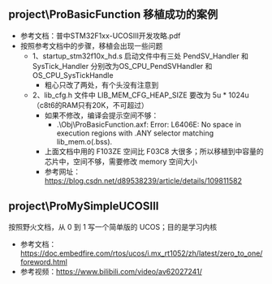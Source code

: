 ## project\ProBasicFunction 移植成功的案例

- 参考文档：普中STM32F1xx-UCOSIII开发攻略.pdf
- 按照参考文档中的步骤，移植会出现一些问题
  - 1、startup_stm32f10x_hd.s 启动文件中有三处 PendSV_Handler 和 SysTick_Handler 分别改为OS_CPU_PendSVHandler 和 OS_CPU_SysTickHandle
    - 粗心只改了两处，有个头没有注意到
  - 2、lib_cfg.h 文件中 LIB_MEM_CFG_HEAP_SIZE 要改为 5u * 1024u（c8t6的RAM只有20K，不可超过）
    - 如果不修改，编译会提示空间不够：
      - .\Obj\ProBasicFunction.axf: Error: L6406E: No space in execution regions with .ANY selector matching lib_mem.o(.bss).
    - 上面文档中用的 F103ZE 空间比 F03C8 大很多；所以移植到中容量的芯片中，空间不够，需要修改 memory 空间大小
    - 参考网址：https://blog.csdn.net/d89538239/article/details/109811582

## project\ProMySimpleUCOSIII

按照野火文档，从 0 到 1 写一个简单版的 UCOS；目的是学习内核

- 参考文档：https://doc.embedfire.com/rtos/ucos/i.mx_rt1052/zh/latest/zero_to_one/foreword.html
- 参考视频：https://www.bilibili.com/video/av62027241/
